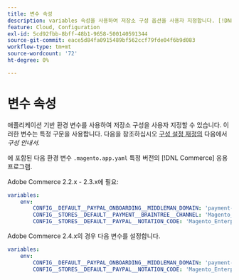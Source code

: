 ```yaml
---
title: 변수 속성
description: variables 속성을 사용하여 저장소 구성 옵션을 사용자 지정합니다. [!DNL Commerce] 응용 프로그램.
feature: Cloud, Configuration
exl-id: 5cd92fbb-8bff-48b1-9658-500140591344
source-git-commit: eace5d84fa0915489bf562ccf79fde04f6b9d083
workflow-type: tm+mt
source-wordcount: '72'
ht-degree: 0%

---
```


# 변수 속성

애플리케이션 기반 환경 변수를 사용하여 저장소 구성을 사용자 지정할 수 있습니다. 이러한 변수는 특정 구문을 사용합니다. 다음을 참조하십시오 [구성 설정 재정의](https://experienceleague.adobe.com/docs/commerce-operations/configuration-guide/paths/override-config-settings.html) 다음에서 _구성 안내서_.

에 포함된 다음 환경 변수 `.magento.app.yaml` 특정 버전의 [!DNL Commerce] 응용 프로그램.

Adobe Commerce 2.2.x - 2.3.x에 필요:

```yaml
variables:
    env:
        CONFIG__DEFAULT__PAYPAL_ONBOARDING__MIDDLEMAN_DOMAIN: 'payment-broker.magento.com'
        CONFIG__STORES__DEFAULT__PAYMENT__BRAINTREE__CHANNEL: 'Magento_Enterprise_Cloud_BT'
        CONFIG__STORES__DEFAULT__PAYPAL__NOTATION_CODE: 'Magento_Enterprise_Cloud'
```

Adobe Commerce 2.4.x의 경우 다음 변수를 설정합니다.

```yaml
variables:
    env:
        CONFIG__DEFAULT__PAYPAL_ONBOARDING__MIDDLEMAN_DOMAIN: 'payment-broker.magento.com'
        CONFIG__STORES__DEFAULT__PAYPAL__NOTATION_CODE: 'Magento_Enterprise_Cloud'
```
